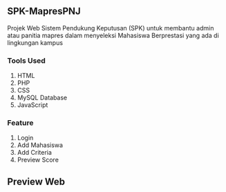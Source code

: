 ## SPK-MapresPNJ

Projek Web Sistem Pendukung Keputusan (SPK) untuk membantu admin atau panitia mapres dalam menyeleksi Mahasiswa Berprestasi yang ada di lingkungan kampus

### Tools Used

1. HTML
2. PHP
3. CSS
4. MySQL Database
5. JavaScript

### Feature

1. Login
2. Add Mahasiswa
3. Add Criteria
4. Preview Score

## Preview Web

